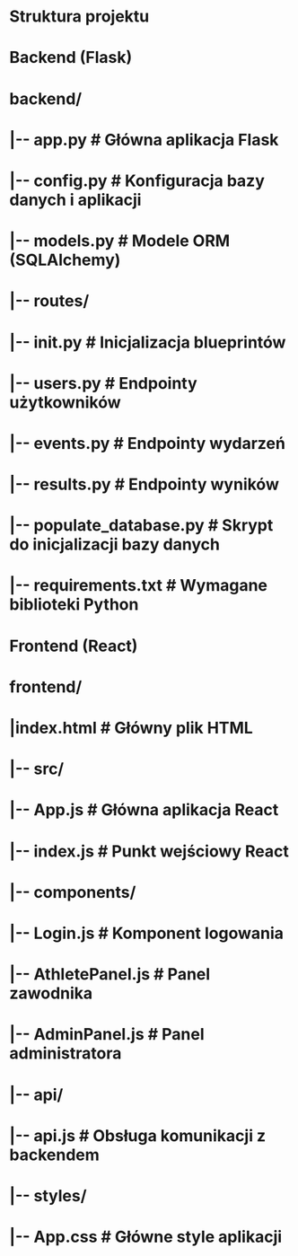 # Struktura projektu

# Backend (Flask)
# backend/
# |-- app.py               # Główna aplikacja Flask
# |-- config.py            # Konfiguracja bazy danych i aplikacji
# |-- models.py            # Modele ORM (SQLAlchemy)
# |-- routes/
#     |-- __init__.py      # Inicjalizacja blueprintów
#     |-- users.py         # Endpointy użytkowników
#     |-- events.py        # Endpointy wydarzeń
#     |-- results.py       # Endpointy wyników
# |-- populate_database.py    # Skrypt do inicjalizacji bazy danych
# |-- requirements.txt     # Wymagane biblioteki Python

# Frontend (React)
# frontend/
# |index.html       # Główny plik HTML
# |-- src/
#     |-- App.js           # Główna aplikacja React
#     |-- index.js         # Punkt wejściowy React
#     |-- components/
#         |-- Login.js     # Komponent logowania
#         |-- AthletePanel.js # Panel zawodnika
#         |-- AdminPanel.js   # Panel administratora
#     |-- api/
#         |-- api.js       # Obsługa komunikacji z backendem
#     |-- styles/
#         |-- App.css      # Główne style aplikacji